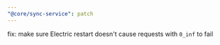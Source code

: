 ```yaml
---
"@core/sync-service": patch
---
```


fix: make sure Electric restart doesn't cause requests with `0_inf` to fail
